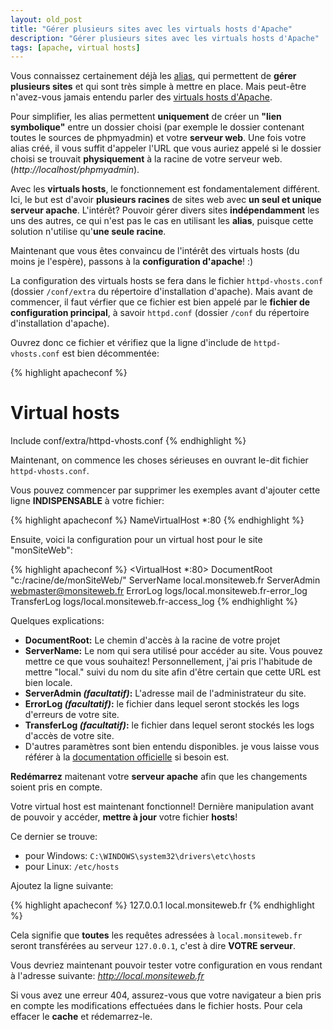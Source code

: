 ```yaml
---
layout: old_post
title: "Gérer plusieurs sites avec les virtuals hosts d'Apache"
description: "Gérer plusieurs sites avec les virtuals hosts d'Apache"
tags: [apache, virtual hosts]
---
```


Vous connaissez certainement déjà les [alias](http://httpd.apache.org/docs/2.0/mod/mod_alias.html#alias "Apache mod_alias"), qui permettent de **gérer plusieurs sites** et qui sont très simple à mettre en place. Mais peut-être n'avez-vous jamais entendu parler des [virtuals hosts d'Apache](http://httpd.apache.org/docs/2.2/en/vhosts/ "Documentation des virtuals hosts d'Apache").

Pour simplifier, les alias permettent **uniquement** de créer un **"lien symbolique"** entre un dossier choisi (par exemple le dossier contenant toutes le sources de phpmyadmin) et votre **serveur web**. Une fois votre alias créé, il vous suffit d'appeler l'URL que vous auriez appelé si le dossier choisi se trouvait **physiquement** à la racine de votre serveur web. (_http://localhost/phpmyadmin_).

Avec les **virtuals hosts**, le fonctionnement est fondamentalement différent. Ici, le but est d'avoir **plusieurs racines** de sites web avec **un seul et unique serveur apache**. L'intérêt? Pouvoir gérer divers sites **indépendamment** les uns des autres, ce qui n'est pas le cas en utilisant les **alias**, puisque cette solution n'utilise qu'**une seule racine**.

Maintenant que vous êtes convaincu de l'intérêt des virtuals hosts (du moins je l'espère), passons à la **configuration d'apache**! :)

La configuration des virtuals hosts se fera dans le fichier `httpd-vhosts.conf` (dossier `/conf/extra` du répertoire d'installation d'apache). Mais avant de commencer, il faut vérfier que ce fichier est bien appelé par le **fichier de configuration principal**, à savoir `httpd.conf` (dossier `/conf` du répertoire d'installation d'apache).

Ouvrez donc ce fichier et vérifiez que la ligne d'include de `httpd-vhosts.conf` est bien décommentée:

{% highlight apacheconf %}
# Virtual hosts
Include conf/extra/httpd-vhosts.conf
{% endhighlight %}

Maintenant, on commence les choses sérieuses en ouvrant le-dit fichier `httpd-vhosts.conf`.

Vous pouvez commencer par supprimer les exemples avant d'ajouter cette ligne **INDISPENSABLE** à votre fichier:

{% highlight apacheconf %}
NameVirtualHost *:80
{% endhighlight %}

Ensuite, voici la configuration pour un virtual host pour le site "monSiteWeb":

{% highlight apacheconf %}
<VirtualHost *:80>
    DocumentRoot "c:/racine/de/monSiteWeb/"
    ServerName local.monsiteweb.fr
    ServerAdmin webmaster@monsiteweb.fr
    ErrorLog logs/local.monsiteweb.fr-error_log
    TransferLog logs/local.monsiteweb.fr-access_log
</VirtualHost>
{% endhighlight %}

Quelques explications:

* **DocumentRoot:** Le chemin d'accès à la racine de votre projet
* **ServerName:** Le nom qui sera utilisé pour accéder au site. Vous pouvez mettre ce que vous souhaitez! Personnellement, j'ai pris l'habitude de mettre "local." suivi du nom du site afin d'être certain que cette URL est bien locale.
* **ServerAdmin _(facultatif)_:** L'adresse mail de l'administrateur du site.
* **ErrorLog _(facultatif)_:** le fichier dans lequel seront stockés les logs d'erreurs de votre site.
* **TransferLog _(facultatif)_:** le fichier dans lequel seront stockés les logs d'accès de votre site.
* D'autres paramètres sont bien entendu disponibles. je vous laisse vous référer à la [documentation officielle](http://httpd.apache.org/docs/2.2/en/vhosts/ "Documentation officiel des virtuals hosts d'Apache") si besoin est.

**Redémarrez** maitenant votre **serveur apache** afin que les changements soient pris en compte.

Votre virtual host est maintenant fonctionnel! Dernière manipulation avant de pouvoir y accéder, **mettre à jour** votre fichier **hosts**!

Ce dernier se trouve:

* pour Windows: `C:\WINDOWS\system32\drivers\etc\hosts`
* pour Linux: `/etc/hosts`

Ajoutez la ligne suivante:

{% highlight apacheconf %}
127.0.0.1     local.monsiteweb.fr
{% endhighlight %}

Cela signifie que **toutes** les requêtes adressées à `local.monsiteweb.fr` seront transférées au serveur `127.0.0.1`, c'est à dire **VOTRE serveur**.

Vous devriez maintenant pouvoir tester votre configuration en vous rendant à l'adresse suivante: _http://local.monsiteweb.fr_

Si vous avez une erreur 404, assurez-vous que votre navigateur a bien pris en compte les modifications effectuées dans le fichier hosts. Pour cela effacer le **cache** et rédemarrez-le.
